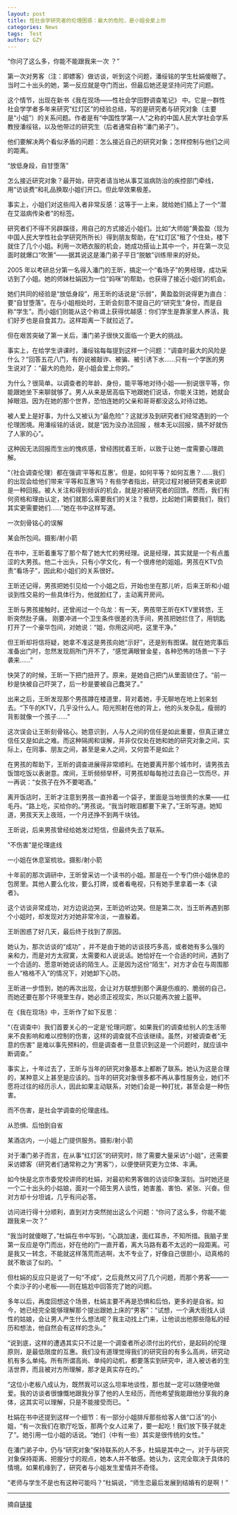 ```yaml
---
layout: post
title: 性社会学研究者的伦理困惑：最大的危险，是小姐会爱上你
categories: News
tags:  Test
author: GZY
---
```


“你问了这么多，你能不能跟我来一次 ？”

第一次对男客（注：即嫖客）做访谈，听到这个问题，潘绥铭的学生杜娟傻眼了。当时二十出头的她，第一反应就是夺门而出，但最后她还是坚持问完了问题。

这个情节，出现在新书《我在现场――性社会学田野调查笔记》 中。它是一群性社会学学者多年来研究“红灯区”的经验总结，写的是研究者与研究对象（主要是“小姐”）的关系问题。作者是有“中国性学第一人”之称的中国人民大学社会学系教授潘绥铭，以及他带过的研究生（后者通常自称“潘门弟子”）。

他们要解决两个看似矛盾的问题：怎么接近自己的研究对象；怎样控制与他们之间的距离。

“放低身段，自甘堕落”

怎么接近研究对象？最开始，研究者请当地从事艾滋病防治的疾控部门牵线，用“访谈费”和礼品换取小姐们开口。但此举效果极差。

事实上，小姐们对这些闯入者非常反感：这等于一上来，就给她们插上了一个“潜在艾滋病传染者”的标签。

研究者们不得不另辟蹊径，用自己的方式接近小姐们。比如“大师姐”黄盈盈（现为中国人民大学性社会学研究所所长）得到朋友帮助，在“红灯区”租了个住处，楼下就住了几个小姐。利用一次晒衣服的机会，她成功搭讪上其中一个，并在第一次见面时就爆口“吹箫”――据其说这是潘门弟子平日“脱敏”训练带来的好处。

2005 年以考研总分第一名得入潘门的王昕，搞定一个“看场子”的男经理，成功采访到了小姐。她的师妹杜娟因为一位“妈咪”的帮助，也获得了接近小姐们的机会。

她们共同的经验是“放低身段”，用王昕的话说是“示弱”，黄盈盈则说得更为直白：要“自甘堕落”。在与小姐相处时，王昕会刻意不提自己的“研究生”身份，而是自称“学生”。而小姐们则能从这个称谓上获得优越感：你们学生是靠家里人养活，我们好歹也是自食其力。这样距离一下就拉近了。

但在艰苦突破了第一关后，潘门弟子很快又面临一个更大的挑战。

事实上，在给学生讲课时，潘绥铭每每提到这样一个问题：“调查时最大的风险是什么？”回答五花八门，有的说被敲诈、被骗、被引诱下水……只有一个学医的男生说对了：“最大的危险，是小姐会爱上你的。”

为什么？很简单。以调查者的年龄、身份，能平等地对待小姐――别说很平等，你能跟她坐下来聊就够了。男人从来是居高临下地跟她们说话，你能关注她，她就会掉眼泪。因为在她的那个世界，恐怕连她的父亲和哥哥都没这么对待过她。

被人爱上是好事，为什么又被认为“最危险”？这就涉及到研究者们经常遇到的一个伦理困境。用潘绥铭的话说，就是“因为没办法回报 ，根本无以回报，搞不好就伤了人家的心”。

这种因无法回报而生出的愧疚感，曾经困扰着王昕，以致于让她一度需要心理疏解。

“（社会调查伦理）都在强调‘平等和互惠’。但是，如何平等？如何互惠？……我们的出现会给他们带来‘平等和互惠’吗？有些学者指出，研究过程对被研究者来说即是一种回报。被人关注和得到倾诉的机会，就是对被研究者的回馈。然而，我们有何资格和理由认定，她们就那么需要我们的关注？我想，比起她们需要我们，我们其实更需要她们……”她在书中这样写道。

一次刻骨铭心的误解

某会所包间。摄影/射小箭

在书中，王昕着重写了那个帮了她大忙的男经理。说是经理，其实就是一个有点羞涩的大男孩。他二十出头，只有小学文化，有一个很疼他的姐姐。男孩在KTV负责“看场子”，因此和小姐们的关系很好。

王昕还记得，男孩把她引见给一个小姐之后，开始也坐在那儿听，后来王昕和小姐谈到性交易的一些具体行为，他就脸红了，主动离开房间。

王昕与男孩接触时，还曾闹过一个乌龙：有一天，男孩带王昕在KTV里转悠，王昕突然肚子痛， 刚要冲进一个卫生条件很差的洗手间，男孩把她拦住了，用钥匙打开了一个豪华包间，对她说：“姐，你用这间吧，这里干净。”

但王昕却将信将疑，她拿不准这是男孩向她“示好”，还是别有图谋。就在她完事后准备出门时，忽然发现厕所门开不了，“感觉满眼冒金星，各种恐怖的场景一下子袭来……”

快哭了的时候，王昕一下把门扭开了。原来，是她自己把门从里面锁住了。“前一秒是快被自己吓哭了，后一秒是要被自己蠢哭了。”

出来之后，王昕发现那个男孩蹲在楼道里，背对着她，手无聊地在地上划来划去。“下午的KTV，几乎没什么人。阳光照射在他的背上，他的头发杂乱，瘦弱的背影就像一个孩子……”

这次误会让王昕刻骨铭心。她意识到，人与人之间的信任是如此重要，但真正建立信任又是如此之难。而这种隔阂和误解，并非仅仅处在她和她的研究对象之间，实际上，在同事、朋友之间，甚至是亲人之间，又何尝不是如此？

在男孩的帮助下，王昕的调查进展得非常顺利。在她要离开那个城市时，请男孩去饭馆吃饭以表谢意。席间，王昕频频举杯，可男孩却每每抢过去自己一饮而尽，并一再说：“女孩子在外不要喝酒。”

离开饭店时，王昕才注意到男孩一直拎着一个袋子，里面是当地很贵的水果――红毛丹。“路上吃，买给你的。”男孩说。“我当时眼泪都要下来了。”王昕写道。她知道，男孩天天上夜班，一个月还挣不到两千块钱。

王昕说，后来男孩曾经给她发过短信，但最终失去了联系。

“不伤害”是伦理底线

一小姐在休息室梳妆。摄影/射小箭

十年前的那次调研中，王昕曾采访一个读书的小姐。那是在一个专门供小姐休息的包房里。其他人要么化妆，要么打牌，或者看电视，只有她手里拿着一本《读者》。

这个访谈非常成功，对方边说边哭，王昕边听边哭。但是第二次，当王昕再遇到那个小姐时，却发现对方对她非常冷淡，一直躲着。

王昕困惑了好几天，最后终于找到了原因。

她认为，那次访谈的“成功” ，并不是由于她的访谈技巧多高，或者她有多么强的亲和力，而是对方太寂寞，太需要和人说说话。她恰好在一个合适的时间，遇到了一个合适的、愿意听她说话的陌生人。正是因为这份“陌生”，对方才会在与周围那些人“格格不入”的情况下，对她卸下心防。

王昕进一步悟到，她的再次出现，会让对方联想到那个满是伤痕的、脆弱的自己，而她还要在那个环境里生存，她必须正视现实，所以只能再次披上盔甲。

在《我在现场》中，王昕作了如下反思：

“（在调查中）我们首要关心的一定是‘伦理问题’。如果我们的调查给别人的生活带来不良影响和难以控制的伤害，这样的调查就不应该继续。虽然，对被调查者“无意的伤害” 是难以事先预料的，但是调查者一旦意识到这是一个问题时，就应该中断调查。”

事实上，十年过去了，王昕与当年的研究对象基本上都断了联系。她认为这是合理的，某种意义上甚至是应该的。当年的研究对象很多都不再从事性服务业，她们不愿将过往的经历示人，因此如果主动联系，对她们会是一种打扰，甚至会是一种伤害。

而不伤害，是社会学调查的伦理底线。

从恐惧、后怕到自省

某酒店内，一小姐上门提供服务。摄影/射小箭

对于潘门弟子而言，在从事“红灯区”的研究时，除了需要大量采访“小姐”，还需要采访嫖客（研究者们通常称之为“男客”），以便使研究更为立体、丰满。

如今快是北京市委党校讲师的杜娟，对最初和男客做的访谈印象深刻。当时她还是一个二十出头的小姑娘，面对一个陌生男人谈性，她害羞、害怕、紧张、兴奋。但对方却十分坦诚，几乎有问必答。

访问进行得十分顺利，直到对方突然抛出这么个问题：“你问了这么多，你能不能跟我来一次？”

“我当时就傻眼了，”杜娟在书中写到，“心跳加速，面红耳赤，不知所措。我脑子里第一反应是夺门而出，好在他的门一直开着，离大马路有着不太远的一段距离。可是我又一转念，不能就这样落荒而逃啊，太不专业了，好像自己很胆小，动真格的就不敢谈了似的。 ”

但杜娟的反应只是说了一句“不成”，之后竟然又问了几个问题，而那个男客――一个卖沙子的小老板――则在尴尬中回答完了她的问题。

多年以后，再度回想这个场景，杜娟主要不再是恐惧和后怕，更多的是自省。如今，她已经完全能够理解那个提出跟她上床的“男客”：“试想，一个满大街找人谈性的姑娘，会让男人产生什么想法呢？我主动找上门来，让他谈出他那些隐私的经历和想法，他自然会有这样的念头。”

“说到底，这样的遭遇其实只不过是一个调查者所必须付出的代价，是起码的伦理原则，是最低限度的互惠。我们没有道理觉得我们的研究目的有多么高尚，研究动机有多么单纯。所有所谓高尚、单纯的动机，都要落实到研究中，进入被访者的生活世界，而且被对方所理解，那才是真实存在的。”

“这位小老板八成认为，既然我可以这么坦率地谈性，那也就一定可以随便地做爱。我的访谈者很慷慨地跟我分享了他的人生经历，而他希望我能跟他分享我的身体，这其实可以理解，只是不能接受而已。 ”

杜娟在书中还提到这样一个细节：有一部分小姐排斥那些给客人做“口活”的小姐，“有一次我们在歌厅吃饭，那两个女人过来了，要一起吃！我们放下筷子就走了”。她引用一位小姐的话说。“她们（中有一些）其实是很传统的女性。”

在潘门弟子中，仍与“研究对象”保持联系的人不多，杜娟是其中之一。对于与研究对象保持距离、把握分寸的观点，她本人并不敏感。她认为，这完全取决于具体的情境。如果机缘到了，研究者与小姐发生爱情并不奇怪。

“老师与学生不是也有这种可能吗？”杜娟说，“师生恋最后发展到结婚有的是啊！”

*****

摘自[链接](http://gy.qq.com/original/story/sto255.html)